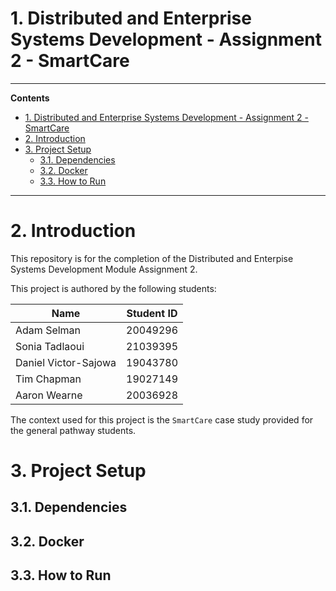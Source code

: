 # 1. Distributed and Enterprise Systems Development - Assignment 2 - SmartCare


---
**Contents**

- [1. Distributed and Enterprise Systems Development - Assignment 2 - SmartCare](#1-distributed-and-enterprise-systems-development---assignment-2---smartcare)
- [2. Introduction](#2-introduction)
- [3. Project Setup](#3-project-setup)
  - [3.1. Dependencies](#31-dependencies)
  - [3.2. Docker](#32-docker)
  - [3.3. How to Run](#33-how-to-run)

---

# 2. Introduction
This repository is for the completion of the Distributed and Enterpise Systems Development Module Assignment 2.

This project is authored by the following students:

| Name | Student ID |
|------|------|
|Adam Selman           | 20049296 |
|Sonia Tadlaoui        | 21039395 |
|Daniel Victor-Sajowa  |19043780 |
|Tim Chapman           |19027149 |
|Aaron Wearne          |20036928 |

The context used for this project is the `SmartCare` case study provided for the general pathway students.

# 3. Project Setup

## 3.1. Dependencies

## 3.2. Docker

## 3.3. How to Run

